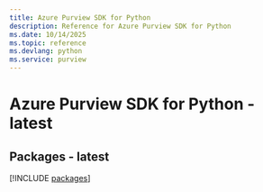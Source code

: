 ```yaml
---
title: Azure Purview SDK for Python
description: Reference for Azure Purview SDK for Python
ms.date: 10/14/2025
ms.topic: reference
ms.devlang: python
ms.service: purview
---
```

# Azure Purview SDK for Python - latest
## Packages - latest
[!INCLUDE [packages](purview-index.md)]